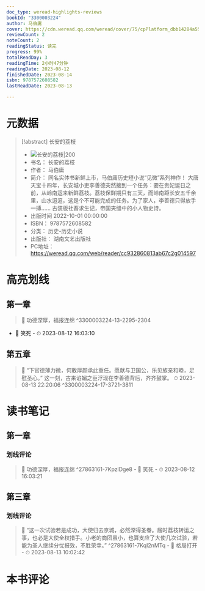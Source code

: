 ```yaml
---
doc_type: weread-highlights-reviews
bookId: "3300003224"
author: 马伯庸
cover: https://cdn.weread.qq.com/weread/cover/75/cpPlatform_dbb14284a55f1e733b60202b0777255d/t7_cpPlatform_dbb14284a55f1e733b60202b0777255d.jpg
reviewCount: 2
noteCount: 2
readingStatus: 读完
progress: 99%
totalReadDay: 3
readingTime: 2小时47分钟
readingDate: 2023-08-12
finishedDate: 2023-08-14
isbn: 9787572608582
lastReadDate: 2023-08-13

---
```

# 元数据
> [!abstract] 长安的荔枝
> - ![ 长安的荔枝|200](https://cdn.weread.qq.com/weread/cover/75/cpPlatform_dbb14284a55f1e733b60202b0777255d/t7_cpPlatform_dbb14284a55f1e733b60202b0777255d.jpg)
> - 书名： 长安的荔枝
> - 作者： 马伯庸
> - 简介： 同名实体书新鲜上市，马伯庸历史短小说“见微”系列神作！
大唐天宝十四年，长安城小吏李善德突然接到一个任务：要在贵妃诞日之前，从岭南运来新鲜荔枝。荔枝保鲜期只有三天，而岭南距长安五千余里，山水迢迢，这是个不可能完成的任务。为了家人，李善德只得放手一搏……
古装版社畜求生记，帝国夹缝中的小人物史诗。
> - 出版时间 2022-10-01 00:00:00
> - ISBN： 9787572608582
> - 分类： 历史-历史小说
> - 出版社： 湖南文艺出版社
> - PC地址：https://weread.qq.com/web/reader/cc932860813ab67c2g014597

# 高亮划线

## 第一章

> 📌  功德深厚，福报连绵 ^3300003224-13-2295-2304
- 💭 笑死 - ⏱ 2023-08-12 16:03:10 

## 第五章

> 📌 “下官德薄力微，何敢厚颜承此重任。愿献与卫国公，乐见族亲和睦，足慰圣心。”
这一刻，古来谄媚之臣浮现在李善德背后，齐齐鼓掌。 
> ⏱ 2023-08-13 22:20:06 ^3300003224-17-3721-3811

# 读书笔记

## 第一章

### 划线评论
> 📌 功德深厚，福报连绵  ^27863161-7KpzlDge8
    - 💭 笑死
    - ⏱ 2023-08-12 16:03:21
   
## 第三章

### 划线评论
> 📌 “这一次试验若是成功，大使归去京城，必然深得圣眷。届时荔枝转运之事，也必是大使全权措手。小老的商团虽小，也算支应了大使几次试验，若能为圣人继续分忧报效，不胜荣幸。”  ^27863161-7KqI2nMTq
    - 💭 格局打开
    - ⏱ 2023-08-13 10:02:42
   
# 本书评论
